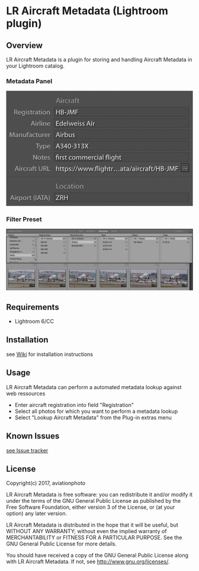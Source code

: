 # LR Aircraft Metadata (Lightroom plugin)

## Overview
LR Aircraft Metadata is a plugin for storing and handling Aircraft Metadata in your Lightroom catalog.

### Metadata Panel
![Metadata Panel](/images/MetadataTagsetBasic.png)

### Filter Preset
![Filter Preset](/images/filter_preset.png)

## Requirements
* Lightroom 6/CC

## Installation
see [Wiki](https://github.com/aviationphoto/AircraftMetadata-Lightroom-Plugin/wiki/Installation) for installation instructions

## Usage
LR Aircraft Metadata can perform a automated metadata lookup against web ressources
* Enter aircraft registration into field "Registration"
* Select all photos for which you want to perform a metadata lookup
* Select "Lookup Aircraft Metadata" from the Plug-in extras menu

## Known Issues
[see Issue tracker](https://github.com/aviationphoto/AircraftMetadata-Lightroom-Plugin/issues)

## License
Copyright(c) 2017, aviationphoto

LR Aircraft Metadata is free software: you can redistribute it and/or modify
it under the terms of the GNU General Public License as published by
the Free Software Foundation, either version 3 of the License, or
(at your option) any later version.

LR Aircraft Metadata is distributed in the hope that it will be useful,
but WITHOUT ANY WARRANTY; without even the implied warranty of
MERCHANTABILITY or FITNESS FOR A PARTICULAR PURPOSE.  See the
GNU General Public License for more details.

You should have received a copy of the GNU General Public License
along with LR Aircraft Metadata. If not, see [<http://www.gnu.org/licenses/>](http://www.gnu.org/licenses/).
